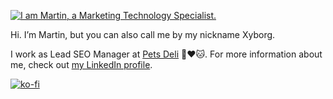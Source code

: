 [![I am Martin, a Marketing Technology Specialist.](https://www.leideemarketing.com/wp-content/uploads/2020/08/xyborg-banner.jpg)](https://www.linkedin.com/in/aberastegue/)

Hi. I’m Martin, but you can also call me by my nickname Xyborg.

I work as Lead SEO Manager at [Pets Deli](https://www.petsdeli.de/) 🐶❤️🐱. For more information about me, check out [my LinkedIn profile](https://www.linkedin.com/in/aberastegue/).

[![ko-fi](https://ko-fi.com/img/githubbutton_sm.svg)](https://ko-fi.com/B0B3CXMFH)
